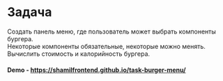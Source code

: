 # Задача

<p>
Создать панель меню, где пользователь может выбрать компоненты бургера.
<br>
Некоторые компоненты обязательные, некоторые можно менять.
<br>
Вычислить стоимость и калорийность бургера.
</p>

#### Demo - https://shamilfrontend.github.io/task-burger-menu/
